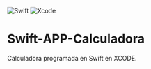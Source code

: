 ![Swift](https://img.shields.io/badge/Lenguaje-Swift-orange?logo=swift)
![Xcode](https://img.shields.io/badge/IDE-Xcode-147EFB?logo=xcode)

# Swift-APP-Calculadora

Calculadora programada en Swift en XCODE.
